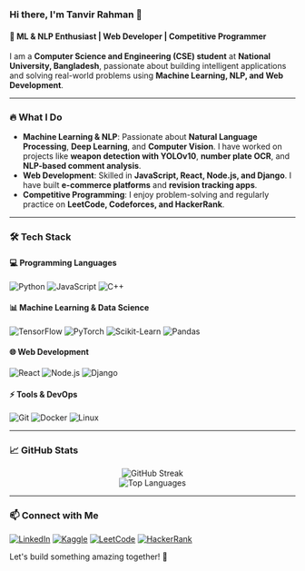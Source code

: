 ### Hi there, I'm **Tanvir Rahman** 👋

#### 🚀  ML & NLP Enthusiast | Web Developer | Competitive Programmer

I am a **Computer Science and Engineering (CSE) student** at **National University, Bangladesh**, passionate about building intelligent applications and solving real-world problems using **Machine Learning, NLP, and Web Development**.

---

### 🔥 What I Do

- **Machine Learning & NLP**: Passionate about **Natural Language Processing**, **Deep Learning**, and **Computer Vision**. I have worked on projects like **weapon detection with YOLOv10**, **number plate OCR**, and **NLP-based comment analysis**.
- **Web Development**: Skilled in **JavaScript, React, Node.js, and Django**. I have built **e-commerce platforms** and **revision tracking apps**.
- **Competitive Programming**: I enjoy problem-solving and regularly practice on **LeetCode, Codeforces, and HackerRank**.

---

### 🛠️ Tech Stack

#### **💻 Programming Languages**
![Python](https://img.shields.io/badge/Python-3776AB?style=flat&logo=python&logoColor=white)
![JavaScript](https://img.shields.io/badge/JavaScript-F7DF1E?style=flat&logo=javascript&logoColor=black)
![C++](https://img.shields.io/badge/C++-00599C?style=flat&logo=c%2B%2B&logoColor=white)

#### **📊 Machine Learning & Data Science**
![TensorFlow](https://img.shields.io/badge/TensorFlow-FF6F00?style=flat&logo=tensorflow&logoColor=white)
![PyTorch](https://img.shields.io/badge/PyTorch-EE4C2C?style=flat&logo=pytorch&logoColor=white)
![Scikit-Learn](https://img.shields.io/badge/Scikit--Learn-F7931E?style=flat&logo=scikit-learn&logoColor=white)
![Pandas](https://img.shields.io/badge/Pandas-150458?style=flat&logo=pandas&logoColor=white)

#### **🌐 Web Development**
![React](https://img.shields.io/badge/React-61DAFB?style=flat&logo=react&logoColor=black)
![Node.js](https://img.shields.io/badge/Node.js-339933?style=flat&logo=nodedotjs&logoColor=white)
![Django](https://img.shields.io/badge/Django-092E20?style=flat&logo=django&logoColor=white)

#### **⚡ Tools & DevOps**
![Git](https://img.shields.io/badge/Git-F05032?style=flat&logo=git&logoColor=white)
![Docker](https://img.shields.io/badge/Docker-2496ED?style=flat&logo=docker&logoColor=white)
![Linux](https://img.shields.io/badge/Linux-FCC624?style=flat&logo=linux&logoColor=black)

---

### 📈 GitHub Stats

<p align="center">
 
  <img src="https://github-readme-streak-stats.herokuapp.com/?user=tanvirrahmanaz&theme=radical" alt="GitHub Streak" />
  <br>
  <img src="https://github-readme-stats.vercel.app/api/top-langs/?username=tanvirrahmanaz&layout=compact&theme=radical" alt="Top Languages" />
  <br>
</p>

---

### 📫 Connect with Me

[![LinkedIn](https://img.shields.io/badge/LinkedIn-0A66C2?style=flat&logo=linkedin&logoColor=white)](https://linkedin.com/in/tanvirrahmanaz)
[![Kaggle](https://img.shields.io/badge/Kaggle-20BEFF?style=flat&logo=kaggle&logoColor=white)](https://kaggle.com/tanvirrahmanaz)
[![LeetCode](https://img.shields.io/badge/LeetCode-FFA116?style=flat&logo=leetcode&logoColor=black)](https://www.leetcode.com/tanvirrahmanaz)
[![HackerRank](https://img.shields.io/badge/HackerRank-2EC866?style=flat&logo=hackerrank&logoColor=white)](https://www.hackerrank.com/tanvirrahmanaz)

Let's build something amazing together! 🚀

